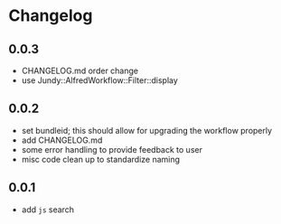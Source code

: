 # Changelog

## 0.0.3

- CHANGELOG.md order change
- use Jundy::AlfredWorkflow::Filter::display

## 0.0.2

- set bundleid; this should allow for upgrading the workflow properly
- add CHANGELOG.md
- some error handling to provide feedback to user
- misc code clean up to standardize naming

## 0.0.1

- add `js` search
